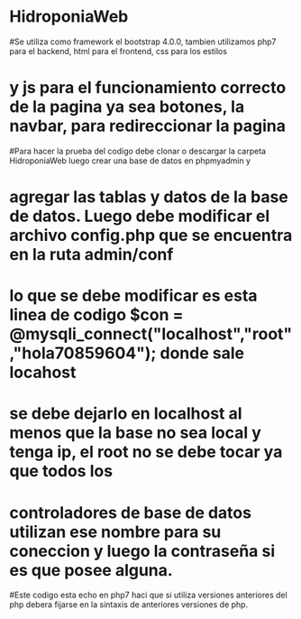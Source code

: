 # HidroponiaWeb
#Se utiliza como framework el bootstrap 4.0.0, tambien utilizamos php7 para el backend, html para el frontend, css para los estilos
# y js para el funcionamiento correcto de la pagina ya sea botones, la navbar, para redireccionar la pagina
#Para hacer la prueba del codigo debe clonar o descargar la carpeta HidroponiaWeb luego crear una base de datos en phpmyadmin y 
# agregar las tablas y datos de la base de datos. Luego debe modificar el archivo config.php que se encuentra en la ruta admin/conf
# lo que se debe modificar es esta linea de codigo $con = @mysqli_connect("localhost","root","hola70859604"); donde sale locahost 
# se debe dejarlo en localhost al menos que la base no sea local y tenga ip, el root no se debe tocar ya que todos los 
# controladores de base de datos utilizan ese nombre para su coneccion y luego la contraseña si es que posee alguna.
#Este codigo esta echo en php7 haci que si utiliza versiones anteriores del php debera fijarse en la sintaxis de anteriores versiones de php.
